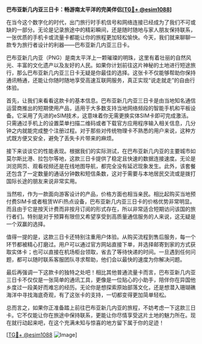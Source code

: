 **巴布亚新几内亚三日卡：畅游南太平洋的完美伴侣[[TG💪+ @esim1088](https://t.me/s/esim1088)]**

在当今这个数字化的时代，出门旅行时手机信号和网络连接已经成为了我们不可或缺的一部分。无论是记录旅途中的精彩瞬间，还是随时随地与家人朋友保持联系，一张优质的手机卡或流量卡都能让你的旅程更加轻松愉快。今天，我们就来聊聊一款专为旅行者设计的利器——巴布亚新几内亚三日卡。

巴布亚新几内亚（PNG）是南太平洋上一颗璀璨的明珠，这里有着壮丽的自然风光、丰富的文化遗产以及友好的人民。如果你计划前往这片神秘的土地进行短途旅行，那么巴布亚新几内亚三日卡无疑是你最佳的选择。这张卡不仅能够帮助你保持通讯畅通，还能让你随时随地享受高速互联网服务，真正实现“说走就走”的自由行体验。

首先，让我们来看看这款卡的基本信息。巴布亚新几内亚三日卡是由当地知名通信运营商推出的短期使用产品，适用于大多数支持当地网络频段的智能手机和平板设备。它采用了先进的eSIM技术，这意味着你无需更换实体SIM卡即可完成激活。只需通过手机上的设置菜单扫描二维码或者下载官方应用程序输入相关信息，几分钟之内就能完成整个注册过程。对于那些对传统物理卡不熟悉的用户来说，这种方式既方便又安全，避免了丢失卡片带来的麻烦。

接下来谈谈它的性能表现。根据我们的实际测试，在巴布亚新几内亚的主要城市如莫尔斯比港、拉包尔等地，这款三日卡提供了稳定且快速的数据连接速度。无论是浏览网页、观看视频还是在线地图导航，都完全没有延迟现象发生。此外，该套餐还包含了一定数量的通话分钟数和短信条数，这对于需要与本地居民交流或是拨打国际长途的朋友来说非常实用。

当然啦，作为一款面向游客设计的产品，价格方面也相当亲民。相比起购买当地预付费SIM卡或者租赁WiFi热点设备，巴布亚新几内亚三日卡的价格优势非常明显。而且由于它是按天计费而非按月订阅的形式存在，所以非常适合短期访问该国的旅行者们。特别是对于预算有限但又希望享受到高质量通信服务的人来说，这无疑是一个双赢的选择。

值得一提的是，这款三日卡还特别注重用户体验。从购买流程到售后服务，每一个环节都被精心打磨过。用户可以通过官方网站直接下单，并选择邮寄到家的方式获取实体卡；也可以直接在机场柜台领取，省去了等待快递的时间。一旦遇到任何问题，都可以随时联系客服团队寻求帮助，他们会以最快的速度为你解决问题。

最后再强调一下这款卡的独特之处吧！相比其他普通流量卡而言，巴布亚新几内亚三日卡不仅仅是一张简单的通讯工具，更像是一位贴心的小助手，陪伴你在异国他乡度过一段美好而难忘的经历。无论你是想探索原始部落文化，还是想潜入珊瑚礁海洋中寻找海底奇观，有了这张卡的支持，一切都变得更加简单轻松。

总而言之，如果你正准备踏上前往巴布亚新几内亚的旅程，不妨考虑一下这款三日卡。它不仅能让你在旅途中保持联系，更能让你尽情享受这片土地的魅力所在。现在就行动起来吧，在这个充满未知与惊喜的地方留下属于你的足迹！

[[TG💪+ @esim1088](https://t.me/s/esim1088) ![Image](https://i.postimg.cc/4NQfJmqS/Snipaste-2025-05-13-00-14-12.png)]
